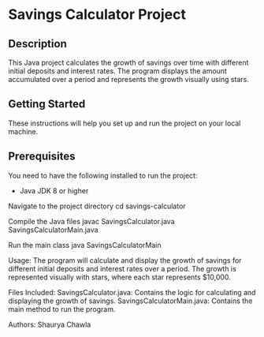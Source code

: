 # Savings Calculator Project

## Description
This Java project calculates the growth of savings over time with different initial deposits and interest rates. The program displays the amount accumulated over a period and represents the growth visually using stars.

## Getting Started
These instructions will help you set up and run the project on your local machine.

## Prerequisites
You need to have the following installed to run the project:
- Java JDK 8 or higher

Navigate to the project directory
cd savings-calculator

Compile the Java files
javac SavingsCalculator.java SavingsCalculatorMain.java

Run the main class
java SavingsCalculatorMain

Usage:
The program will calculate and display the growth of savings for different initial deposits and interest rates over a period. The growth is represented visually with stars, where each star represents $10,000.

Files Included:
SavingsCalculator.java: Contains the logic for calculating and displaying the growth of savings.
SavingsCalculatorMain.java: Contains the main method to run the program.

Authors: Shaurya Chawla
